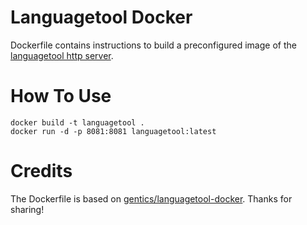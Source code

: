 # Languagetool Docker

Dockerfile contains instructions to build a preconfigured image of the 
[languagetool http server](http://wiki.languagetool.org/http-server).

# How To Use

```
docker build -t languagetool .
docker run -d -p 8081:8081 languagetool:latest
```

# Credits

The Dockerfile is based on
[gentics/languagetool-docker](https://github.com/gentics/languagetool-docker).
Thanks for sharing!
